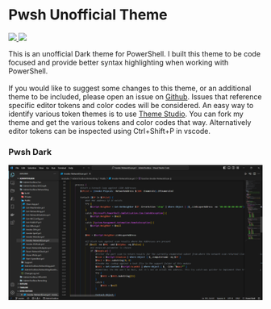 # Pwsh Unofficial Theme

<p align="Left">
    <a href="https://github.com/thetaylorlee/pwsh-theme-unofficial">
        <img src="https://img.shields.io/badge/https%3A%2F%2Fgithub.com%2Fthetaylorlee%2Fpwsh-theme-unofficial?logo=github&label=Github&link=https%3A%2F%2Fgithub.com%2Fthetaylorlee%2Fpwsh-theme-unofficial">
    </a>
    <a href="https://marketplace.visualstudio.com/items?itemName=TheTaylorLee.pwsh-theme-unofficial">
        <img src="https://img.shields.io/badge/https%3A%2F%2Fgithub.com%2Fthetaylorlee%2Fpwsh-theme-unofficial?logo=visualstudiocode&label=Visual%20Studio%20Marketplace&link=https%3A%2F%2Fgithub.com%2Fthetaylorlee%2Fpwsh-theme-unofficial">
    </a>
</p>

This is an unofficial Dark theme for PowerShell. I built this theme to be code focused and provide better syntax highlighting when working with PowerShell.
<br></br>
If you would like to suggest some changes to this theme, or an additional theme to be included, please open an issue on [Github](https://github.com/TheTaylorLee/pwsh-theme-unofficial). Issues that reference specific editor tokens and color codes will be considered. An easy way to identify various token themes is to use [Theme Studio](https://themes.vscode.one/theme/TheTaylorLee/nrtbsad6). You can fork my theme and get the various tokens and color codes that way. Alternatively editor tokens can be inspected using Ctrl+Shift+P in vscode.

### Pwsh Dark
![preview](https://raw.githubusercontent.com/TheTaylorLee/pwsh-theme-unofficial/master/assets/themepreview.png)